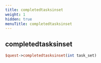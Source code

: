 ```yaml
---
title: completedtasksinset
weight: 1
hidden: true
menuTitle: completedtasksinset
---
```

## completedtasksinset
```perl
$quest->completedtasksinset(int task_set)
```